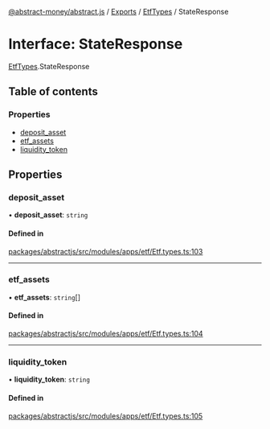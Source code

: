 [@abstract-money/abstract.js](../README.md) / [Exports](../modules.md) / [EtfTypes](../modules/EtfTypes.md) / StateResponse

# Interface: StateResponse

[EtfTypes](../modules/EtfTypes.md).StateResponse

## Table of contents

### Properties

- [deposit\_asset](EtfTypes.StateResponse.md#deposit_asset)
- [etf\_assets](EtfTypes.StateResponse.md#etf_assets)
- [liquidity\_token](EtfTypes.StateResponse.md#liquidity_token)

## Properties

### deposit\_asset

• **deposit\_asset**: `string`

#### Defined in

[packages/abstractjs/src/modules/apps/etf/Etf.types.ts:103](https://github.com/Abstract-OS/abstract.js/blob/c46b309/packages/abstractjs/src/modules/apps/etf/Etf.types.ts#L103)

___

### etf\_assets

• **etf\_assets**: `string`[]

#### Defined in

[packages/abstractjs/src/modules/apps/etf/Etf.types.ts:104](https://github.com/Abstract-OS/abstract.js/blob/c46b309/packages/abstractjs/src/modules/apps/etf/Etf.types.ts#L104)

___

### liquidity\_token

• **liquidity\_token**: `string`

#### Defined in

[packages/abstractjs/src/modules/apps/etf/Etf.types.ts:105](https://github.com/Abstract-OS/abstract.js/blob/c46b309/packages/abstractjs/src/modules/apps/etf/Etf.types.ts#L105)
